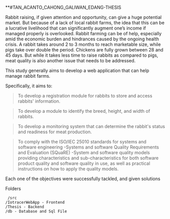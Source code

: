 **#TAN_ACANTO_CAHONG_GALIWAN_EDANG-THESIS

Rabbit raising, if given attention and opportunity, can give a huge potential market. But because of a lack of local rabbit farms, the idea that this can be a lucrative livelihood that can significantly augment one’s income if managed properly is overlooked. Rabbit farming can be of help, especially amid the economic burden and hindrances caused by the ongoing health crisis.  A rabbit takes around 2 to 3 months to reach marketable size, while pigs take over double the period. Chickens are fully grown between 28 and 45 days. But while it takes less time to raise rabbits as compared to pigs, meat quality is also another issue that needs to be addressed.

This study generally aims to develop a web application that can help manage rabbit farms.


Specifically, it aims to:

   > To develop a registration module for rabbits to store and access rabbits' information.

   > To develop a module to identify the breed, height, and width of rabbits. 
   
   > To develop a monitoring system that can determine the rabbit's status and readiness for meat production. 
   
   > To comply with the ISO/IEC 25010 standards for systems and software engineering -Systems and software Quality Requirements and Evaluation (SQuaRE) -System and software quality models providing characteristics and sub-characteristics for both software product quality and software quality in use, as well as practical instructions on how to apply the quality models.
   
Each one of the objectives were successfully tackled, and given solutions

Folders

     /src
	/IotracerWebApp - Frontend
	/Thesis - Backend
	/db - Database and Sql File
